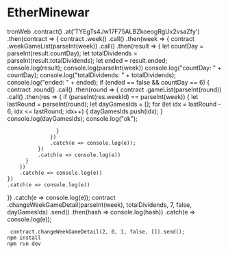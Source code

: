 # EtherMinewar


tronWeb
.contract()
.at('TYEgTs4Jw17F75ALBZkoeogRgUx2vsaZfy')
.then(contract => {
  contract
    .week()
    .call()
    .then(week => {
      contract
        .weekGameList(parseInt(week))
        .call()
        .then(result => {
          let countDay = parseInt(result.countDay);
          let totalDividends = parseInt(result.totalDividends);
          let ended = result.ended;
          console.log(result);
          console.log(parseInt(week))
          console.log("countDay: " + countDay);
          console.log("totalDividends: " + totalDividends);
          console.log("ended: " + ended);
          if (ended == false && countDay == 6) {
            contract
              .round()
              .call()
              .then(round => {
                contract
                  .gameList(parseInt(round))
                  .call()
                  .then(res => {
                    if (parseInt(res.weekId) == parseInt(week)) {
                      let lastRound = parseInt(round);
                      let dayGamesIds = [];
                      for (let idx = lastRound - 6; idx <= lastRound; idx++) {
                        dayGamesIds.push(idx);
                      }
                      console.log(dayGamesIds);
                      console.log("ok");
                     
                    }
                  })
                  .catch(e => console.log(e));
              })
              .catch(e => console.log(e))
          }
        })
        .catch(e => console.log(e))
    })
    .catch(e => console.log(e))
})
.catch(e => console.log(e));
 contract
                        .changeWeekGameDetail(parseInt(week), totalDividends, 7, false, dayGamesIds)
                        .send()
                        .then(hash => console.log(hash))
                        .catch(e => console.log(e));
```
 contract.changeWeekGameDetail(2, 0, 1, false, []).send();
npm install
npm run dev
```
